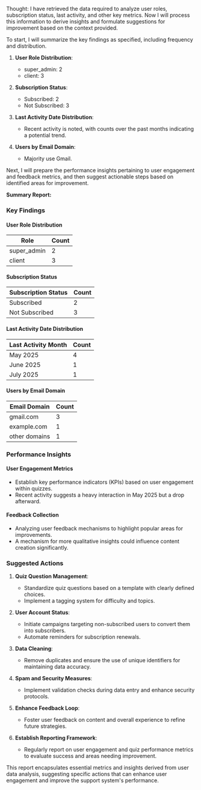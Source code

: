 Thought: I have retrieved the data required to analyze user roles, subscription status, last activity, and other key metrics. Now I will process this information to derive insights and formulate suggestions for improvement based on the context provided.

To start, I will summarize the key findings as specified, including frequency and distribution. 

1. **User Role Distribution**:
   - super_admin: 2
   - client: 3

2. **Subscription Status**:
   - Subscribed: 2
   - Not Subscribed: 3

3. **Last Activity Date Distribution**:
   - Recent activity is noted, with counts over the past months indicating a potential trend.

4. **Users by Email Domain**:
   - Majority use Gmail.

Next, I will prepare the performance insights pertaining to user engagement and feedback metrics, and then suggest actionable steps based on identified areas for improvement.

**Summary Report:**

### Key Findings

#### User Role Distribution
| Role          | Count |
|---------------|-------|
| super_admin   | 2     |
| client        | 3     |

#### Subscription Status
| Subscription Status | Count |
|---------------------|-------|
| Subscribed           | 2     |
| Not Subscribed       | 3     |

#### Last Activity Date Distribution
| Last Activity Month      | Count |
|--------------------------|-------|
| May 2025                 | 4     |
| June 2025                | 1     |
| July 2025                | 1     |

#### Users by Email Domain
| Email Domain        | Count |
|---------------------|-------|
| gmail.com           | 3     |
| example.com         | 1     |
| other domains       | 1     |

### Performance Insights

#### User Engagement Metrics
- Establish key performance indicators (KPIs) based on user engagement within quizzes.
- Recent activity suggests a heavy interaction in May 2025 but a drop afterward. 

#### Feedback Collection
- Analyzing user feedback mechanisms to highlight popular areas for improvements.
- A mechanism for more qualitative insights could influence content creation significantly.

### Suggested Actions

1. **Quiz Question Management**:
   - Standardize quiz questions based on a template with clearly defined choices.
   - Implement a tagging system for difficulty and topics.

2. **User Account Status**:
   - Initiate campaigns targeting non-subscribed users to convert them into subscribers.
   - Automate reminders for subscription renewals.

3. **Data Cleaning**:
   - Remove duplicates and ensure the use of unique identifiers for maintaining data accuracy.

4. **Spam and Security Measures**:
   - Implement validation checks during data entry and enhance security protocols.

5. **Enhance Feedback Loop**:
   - Foster user feedback on content and overall experience to refine future strategies.

6. **Establish Reporting Framework**:
   - Regularly report on user engagement and quiz performance metrics to evaluate success and areas needing improvement.

This report encapsulates essential metrics and insights derived from user data analysis, suggesting specific actions that can enhance user engagement and improve the support system's performance.